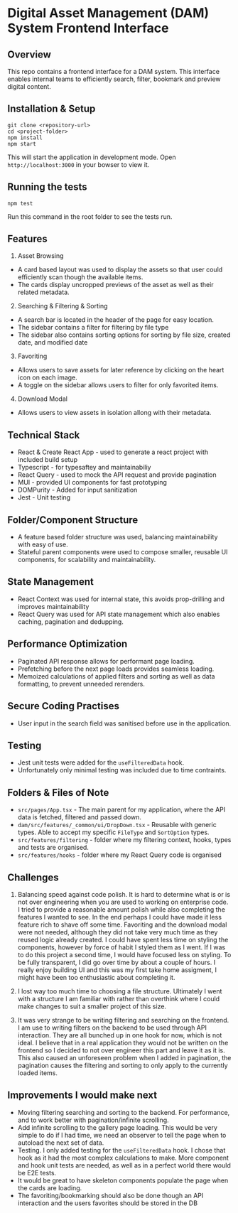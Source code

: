 # Digital Asset Management (DAM) System Frontend Interface

## Overview

This repo contains a frontend interface for a DAM system. This interface enables internal teams to efficiently search, filter, bookmark and preview digital content.

## Installation & Setup

```
git clone <repository-url>
cd <project-folder>
npm install
npm start
```

This will start the application in development mode. Open `http://localhost:3000` in your bowser to view it.

## Running the tests

```
npm test
```

Run this command in the root folder to see the tests run.

## Features

1. Asset Browsing

- A card based layout was used to display the assets so that user could efficiently scan though the available items.
- The cards display uncropped previews of the asset as well as their related metadata.

2. Searching & Filtering & Sorting

- A search bar is located in the header of the page for easy location.
- The sidebar contains a filter for filtering by file type
- The sidebar also contains sorting options for sorting by file size, created date, and modified date

3. Favoriting

- Allows users to save assets for later reference by clicking on the heart icon on each image.
- A toggle on the sidebar allows users to filter for only favorited items.

4. Download Modal

- Allows users to view assets in isolation allong with their metadata.

## Technical Stack

- React & Create React App - used to generate a react project with included build setup
- Typescript - for typesaftey and maintainabiliy
- React Query - used to mock the API request and provide pagination
- MUI - provided UI components for fast prototyping
- DOMPurity - Added for input sanitization
- Jest - Unit testing

## Folder/Component Structure

- A feature based folder structure was used, balancing maintainability with easy of use.
- Stateful parent components were used to compose smaller, reusable UI components, for scalability and maintainability.

## State Management

- React Context was used for internal state, this avoids prop-drilling and improves maintainability
- React Query was used for API state management which also enables caching, pagination and dedupping.

## Performance Optimization

- Paginated API response allows for performant page loading.
- Prefetching before the next page loads provides seamless loading.
- Memoized calculations of applied filters and sorting as well as data formatting, to prevent unneeded rerenders.

## Secure Coding Practises

- User input in the search field was sanitised before use in the application.

## Testing

- Jest unit tests were added for the `useFilteredData` hook.
- Unfortunately only minimal testing was included due to time contraints.

## Folders & Files of Note
- `src/pages/App.tsx` - The main parent for my application, where the API data is fetched, filtered and passed down. 
- `dam/src/features/_common/ui/DropDown.tsx` - Reusable with generic types. Able to accept my specific `FileType` and `SortOption` types. 
- `src/features/filtering` - folder where my filtering context, hooks, types and tests are organised. 
- `src/features/hooks` - folder where my React Query code is organised

## Challenges

1. Balancing speed against code polish. It is hard to determine what is or is not over engineering when you are used to working on enterprise code. I tried to provide a reasonable amount polish while also completing the features I wanted to see. In the end perhaps I could have made it less feature rich to shave off some time. Favoriting and the download modal were not needed, although they did not take very much time as they reused logic already created. I could have spent less time on styling the components, however by force of habit I styled them as I went. If I was to do this project a second time, I would have focused less on styling. To be fully transparent, I did go over time by about a couple of hours. I really enjoy building UI and this was my first take home assigment, I might have been too enthusiastic about completing it.  

2. I lost way too much time to choosing a file structure. Ultimately I went with a structure I am familiar with rather than overthink where I could make changes to suit a smaller project of this size.

3. It was very strange to be writing filtering and searching on the frontend. I am use to writing filters on the backend to be used through API interaction. They are all bunched up in one hook for now, which is not ideal. I believe that in a real application they would not be written on the frontend so I decided to not over engineer this part and leave it as it is. This also caused an unforeseen problem when I added in pagination, the pagination causes the filtering and sorting to only apply to the currently loaded items.

## Improvements I would make next

- Moving filtering searching and sorting to the backend. For performance, and to work better with pagination/infinite scrolling.
- Add infinite scrolling to the gallery page loading. This would be very simple to do if I had time, we need an observer to tell the page when to autoload the next set of data.
- Testing. I only added testing for the `useFilteredData` hook. I chose that hook as it had the most complex calculations to make. More component and hook unit tests are needed, as well as in a perfect world there would be E2E tests.
- It would be great to have skeleton components populate the page when the cards are loading.
- The favoriting/bookmarking should also be done though an API interaction and the users favorites should be stored in the DB